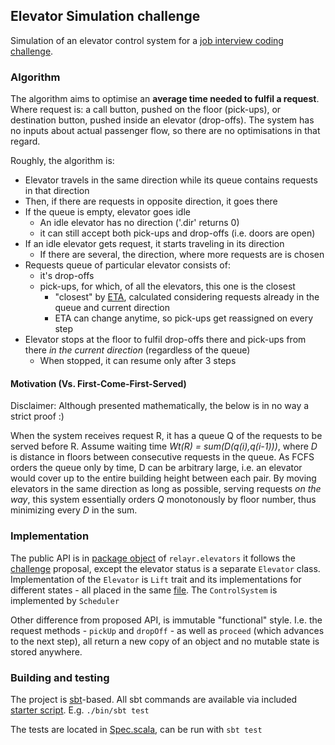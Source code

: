 Elevator Simulation challenge
-------------------
Simulation of an elevator control system for a [job interview coding challenge](Challenge.pdf). 

### Algorithm

The algorithm aims to optimise an **average time needed to fulfil a request**. Where request is:
a call button, pushed on the floor (pick-ups), or destination button, 
pushed inside an elevator (drop-offs). The system has no inputs about actual passenger 
flow, so there are no optimisations in that regard.

Roughly, the algorithm is:
* Elevator travels in the same direction while its queue contains requests in that direction
* Then, if there are requests in opposite direction, it goes there
* If the queue is empty, elevator goes idle
    * An idle elevator has no direction ('.dir' returns 0)
    * it can still accept both pick-ups and drop-offs (i.e. doors are open)
* If an idle elevator gets request, it starts traveling in its direction
    * If there are several, the direction, where more requests are is chosen
* Requests queue of particular elevator consists of: 
    * it's drop-offs
    * pick-ups, for which, of all the elevators, this one is the closest
        * "closest" by [ETA](src/main/scala/xko/elevators/Lift.scala#L48), calculated considering requests already 
          in the queue and current direction 
        * ETA can change anytime, so pick-ups get reassigned on every step
* Elevator stops at the floor to fulfil drop-offs there and pick-ups from there *in the current direction* 
  (regardless of the queue)
    * When stopped, it can resume only after 3 steps 
    
#### Motivation (Vs. First-Come-First-Served)

Disclaimer: Although presented mathematically, the below is in no way a strict proof :)    

When the system receives request R, it has a queue Q of the requests to be served before R. Assume 
waiting time *Wt(R) = sum(D(q(i),q(i-1)))*, where *D* is distance in floors between consecutive requests in the queue. 
As FCFS orders the queue only by time, D can be arbitrary large, i.e. an elevator would cover up to the entire building 
height between each pair. By moving elevators in the same direction as long as possible, serving requests *on the way*, 
this system essentially orders *Q* monotonously by floor number, thus minimizing every *D* in the sum.

### Implementation

The public API is in [package object](/src/main/scala/xko/elevators/package.scala) of `relayr.elevators` 
it follows the [challenge](Challenge.pdf) proposal, except the elevator status is a separate `Elevator` class.  
Implementation of the `Elevator` is `Lift` trait and its implementations for different states - all placed in 
the same [file](/src/main/scala/xko/elevators/Lift.scala). The `ControlSystem` is implemented by `Scheduler`

Other difference from proposed API, is immutable "functional" style. I.e. the request methods - `pickUp` and 
`dropOff` - as well as `proceed` (which advances to the next step), all return 
a new copy of an object and no mutable state is stored anywhere. 

### Building and testing

The project is [sbt](https://www.scala-sbt.org)-based. All sbt commands are available via included [starter
script](bin/sbt). E.g. `./bin/sbt test` 

The tests are located in [Spec.scala](/src/test/scala/relayr/elevators/Spec.scala), can be run with `sbt test`

